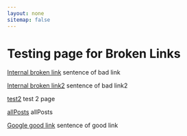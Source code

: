 ```yaml
---
layout: none
sitemap: false
---
```

<div class="home">

  <h1 class="page-heading">Testing page for Broken Links</h1>

  <p> <a href="/brokenurl">Internal broken link</a> sentence of bad link</p>

<p><a href="/brokenurl2">Internal broken link2</a> sentence of bad link2</p>
<p><a href="/test2">test2</a> test 2 page</p>
<p><a href="/allPosts">allPosts</a> allPosts</p>

  <div>
    <p> <a href="https://www.google.co.uk">Google good link</a> sentence of good link </p>
  </div>

</div>